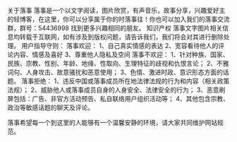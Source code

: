 关于落事
落事是一个以文字阅读，图片欣赏，有声音乐，故事分享，兴趣爱好主的轻博客，在这里，你可以分享属于你的时落事往！你也可以加入我们的落事交流群，群号：54436998 找到更多兴趣相同的朋友。
知识产权
落事文字图片相关信息均转载于互联网，如有涉及到版权问题，请告诉我们，我们将会对其进行删除处理。
用户指导守则：
落事欢迎：
       1、自己真实情感的表达
       2、宽容看待他人的评论内容、情感及喜好
       3、尊重他人隐私及空间
落事不欢迎：
       1、针对种族、国家、民族、宗教、性别、年龄、地缘、性取向、生理特征的歧视和仇恨言论；
       2、不雅词句、人身攻击、故意骚扰和恶意使用；
       3、色情、激进时政、意识形态方面的话题。
落事拒绝：
       1、违反中国或落事成员所在地法律法规的行为和内容（相关政策法规）；
       2、威胁他人或落事成员自身的人身安全、法律安全的行为；
       3、恶意刷屏包括：广告、非官方活动预告、私自联络用户组织活动等；
       4、其他包含宗教、政治等敏感话题的聊天及评论。


落事希望每一个到这里的人能够有一个温馨安静的环境，请大家共同维护网站规范。
